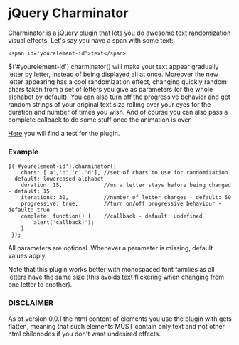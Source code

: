 # jQuery Charminator

Charminator is a jQuery plugin that lets you do awesome text randomization visual effects.
Let's say you have a span with some text:


`<span id='yourelement-id'>text</span>`


$('#yourelement-id').charminator() will make your text appear gradually letter by letter, instead of being displayed all at once.
Moreover the new letter appearing has a cool randomization effect, changing quickly
random chars taken from a set of letters you give as parameters (or the whole alphabet by default).
You can also turn off the progressive behavior and get random strings of your original text size
rolling over your eyes for the duration and number of times you wish.
And of course you can also pass a complete callback to do some stuff once the animation is over.

[Here](http://francescomacri.net/projects/jquery-charminator/test.html) you will find a test for the plugin.

### Example

	$('#yourelement-id').charminator({
		chars: ['a','b','c','d'], //set of chars to use for randomization - default: lowercased alphabet
		duration: 15, 			  //ms a letter stays before being changed - default: 15
		iterations: 30,			  //number of letter changes - default: 50
		progressive: true,		  //turn on/off progressive behaviour - default: true
		complete: function() {	  //callback - default: undefined
			alert('callback!');
		}
	 });

All parameters are optional. Whenever a parameter is missing, default values apply.

Note that this plugin works better with monospaced font families as
all letters have the same size (this avoids text flickering
when changing from one letter to another).

### DISCLAIMER
As of version 0.0.1 the html content of elements you use the plugin with
gets flatten, meaning that such elements MUST contain only text and not other 
html childnodes if you don't want undesired effects.